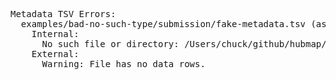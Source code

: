 <pre>
Metadata TSV Errors:
  examples/bad-no-such-type/submission/fake-metadata.tsv (as fake):
    Internal:
      No such file or directory: /Users/chuck/github/hubmap/ingest-validation-tools/src/ingest_validation_tools/table-schemas/fake.yaml
    External:
      Warning: File has no data rows.
</pre>
